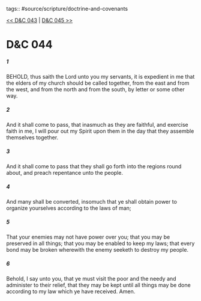 tags:: #source/scripture/doctrine-and-covenants

[<< D&C 043](/Doctrine_and_Covenants/D&C_043.md) | [D&C 045 >>](/Doctrine_and_Covenants/D&C_045.md)

# D&C 044

##### 1

BEHOLD, thus saith the Lord unto you my servants, it is expedient in me that the elders of my church should be called together, from the east and from the west, and from the north and from the south, by letter or some other way.

##### 2

And it shall come to pass, that inasmuch as they are faithful, and exercise faith in me, I will pour out my Spirit upon them in the day that they assemble themselves together.

##### 3

And it shall come to pass that they shall go forth into the regions round about, and preach repentance unto the people.

##### 4

And many shall be converted, insomuch that ye shall obtain power to organize yourselves according to the laws of man;

##### 5

That your enemies may not have power over you; that you may be preserved in all things; that you may be enabled to keep my laws; that every bond may be broken wherewith the enemy seeketh to destroy my people.

##### 6

Behold, I say unto you, that ye must visit the poor and the needy and administer to their relief, that they may be kept until all things may be done according to my law which ye have received. Amen.
